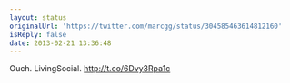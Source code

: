 ```yaml
---
layout: status
originalUrl: 'https://twitter.com/marcgg/status/304585463614812160'
isReply: false
date: 2013-02-21 13:36:48
---
```


Ouch. LivingSocial. http://t.co/6Dvy3Rpa1c
